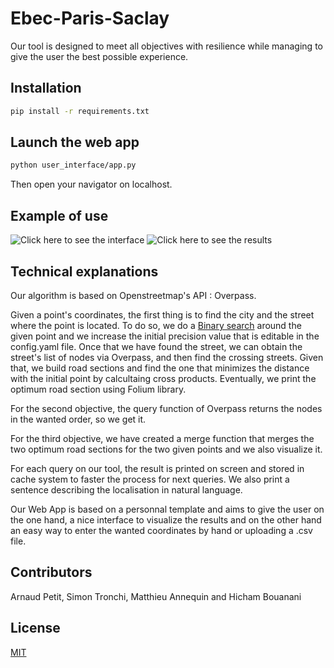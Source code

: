 # Ebec-Paris-Saclay

Our tool is designed to meet all objectives with resilience while managing to give the user the best possible experience.

## Installation 
```bash
pip install -r requirements.txt
``` 
## Launch the web app
```bash
python user_interface/app.py
``` 
Then open your navigator on localhost.

## Example of use 
![Click here to see the interface](./Capture2.JPG)
![Click here to see the results](./Capture.JPG)

## Technical explanations 

Our algorithm is based on Openstreetmap's API : Overpass.


Given a point's coordinates, the first thing is to find the city and the street where the point is located. To do so, we do a [Binary search](https://en.wikipedia.org/wiki/Binary_search_algorithm) around the given point and we increase the initial precision value that is editable in the config.yaml file.
Once that we have found the street, we can obtain the street's list of nodes via Overpass, and then find the crossing streets. Given that, we build road sections and find the one that minimizes the distance with the initial point by calcultaing cross products. Eventually, we print the optimum road section using Folium library.

For the second objective, the query function of Overpass returns the nodes in the wanted order, so we get it.

For the third objective, we have created a merge function that merges the two optimum road sections for the two given points and we also visualize it. 

For each query on our tool, the result is printed on screen and stored in cache system to faster the process for next queries. We also print a sentence describing the localisation in natural language.

Our Web App is based on a personnal template and aims to give the user on the one hand, a nice interface to visualize the results and on the other hand an easy way to enter the wanted coordinates by hand or uploading a .csv file.

## Contributors 

Arnaud Petit, Simon Tronchi, Matthieu Annequin and Hicham Bouanani

## License
[MIT](https://choosealicense.com/licenses/mit/)
